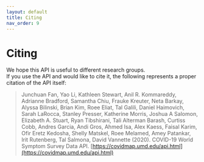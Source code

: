 ```yaml
---
layout: default
title: Citing
nav_order: 9
---
```


# Citing

We hope this API is useful to different research groups.  
If you use the API and would like to cite it, the following represents a proper citation of the API itself:

> Junchuan Fan, Yao Li, Kathleen Stewart, Anil R. Kommareddy, Adrianne Bradford, 
> Samantha Chiu, Frauke Kreuter, Neta Barkay, Alyssa Bilinski, Brian Kim, Roee Eliat, 
> Tal Galili, Daniel Haimovich, Sarah LaRocca, Stanley Presser, Katherine Morris, 
> Joshua A Salomon, Elizabeth A. Stuart, Ryan Tibshirani, Tali Alterman Barash, 
> Curtiss Cobb, Andres Garcia, Andi Gros, Ahmed Isa, Alex Kaess, Faisal Karim, 
> Ofir Eretz Kedosha, Shelly Matskel, Roee Melamed, Amey Patankar, Irit Rutenberg, Tal Salmona, 
> David Vannette (2020). COVID-19 World Symptom Survey Data API. [https://covidmap.umd.edu/api.html](https://covidmap.umd.edu/api.html)